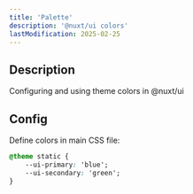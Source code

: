 ```yaml
---
title: 'Palette'
description: '@nuxt/ui colors'
lastModification: 2025-02-25
---
```


## Description

Configuring and using theme colors in @nuxt/ui

## Config

Define colors in main CSS file:

```css
@theme static {
    --ui-primary: 'blue';
    --ui-secondary: 'green';
}
```
